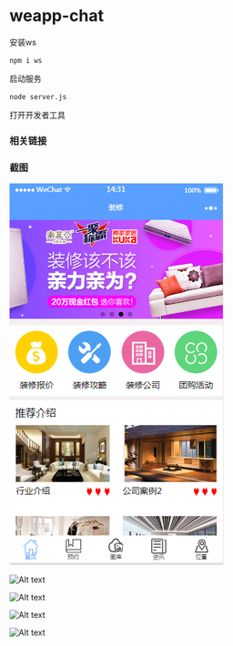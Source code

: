 # weapp-chat
安装ws

```
npm i ws
```

启动服务

```
node server.js
```

打开开发者工具

### 相关链接

[https://github.com/getweapp/weapp-chat.git]: https://github.com/getweapp/weapp-chat.git	"https://github.com/getweapp/weapp-chat.git"



### 截图

![Alt text](https://github.com/shawn2016/zhuangxiu-weapp/blob/master/images/galler/01.jpg "Optional title")

![Alt text](https://github.com/shawn2016/zhuangxiu-weapp/blob/master/images/galler/02.jpg "Optional title")

![Alt text](https://github.com/shawn2016/zhuangxiu-weapp/blob/master/images/galler/03.jpg "Optional title")

![Alt text](https://github.com/shawn2016/zhuangxiu-weapp/blob/master/images/galler/04.jpg "Optional title")

![Alt text](https://github.com/shawn2016/zhuangxiu-weapp/blob/master/images/galler/05.jpg "Optional title")



